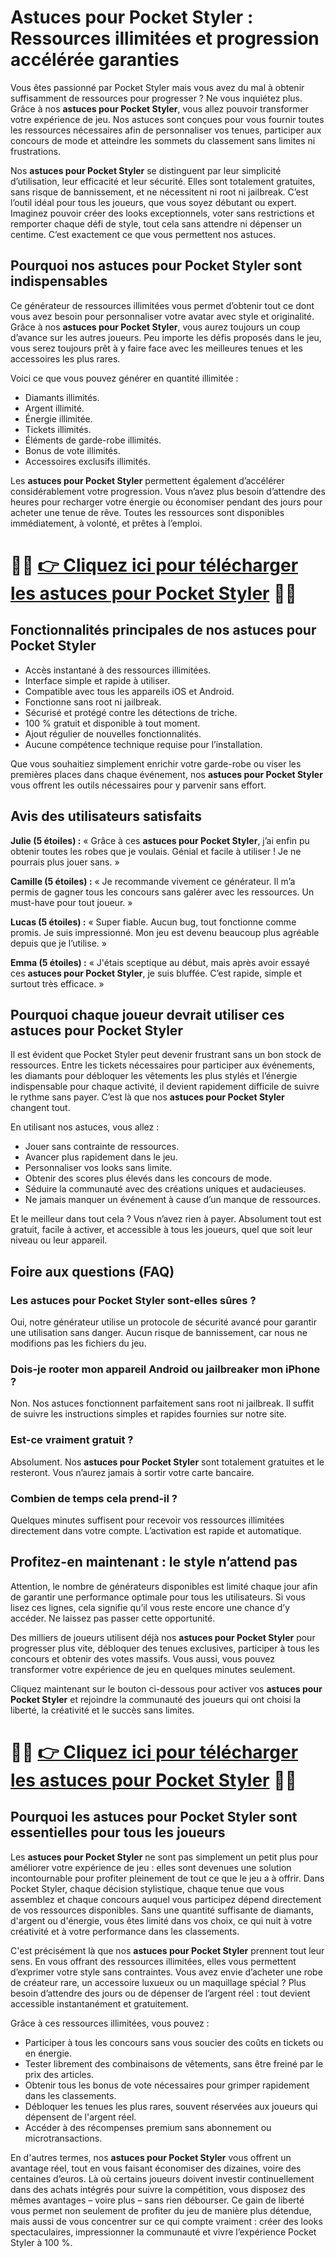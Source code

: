 <h1>Astuces pour Pocket Styler : Ressources illimitées et progression accélérée garanties</h1>

<p>Vous êtes passionné par Pocket Styler mais vous avez du mal à obtenir suffisamment de ressources pour progresser ? Ne vous inquiétez plus. Grâce à nos <strong>astuces pour Pocket Styler</strong>, vous allez pouvoir transformer votre expérience de jeu. Nos astuces sont conçues pour vous fournir toutes les ressources nécessaires afin de personnaliser vos tenues, participer aux concours de mode et atteindre les sommets du classement sans limites ni frustrations.</p>

<p>Nos <strong>astuces pour Pocket Styler</strong> se distinguent par leur simplicité d’utilisation, leur efficacité et leur sécurité. Elles sont totalement gratuites, sans risque de bannissement, et ne nécessitent ni root ni jailbreak. C’est l’outil idéal pour tous les joueurs, que vous soyez débutant ou expert. Imaginez pouvoir créer des looks exceptionnels, voter sans restrictions et remporter chaque défi de style, tout cela sans attendre ni dépenser un centime. C’est exactement ce que vous permettent nos astuces.</p>

<h2>Pourquoi nos astuces pour Pocket Styler sont indispensables</h2>

<p>Ce générateur de ressources illimitées vous permet d’obtenir tout ce dont vous avez besoin pour personnaliser votre avatar avec style et originalité. Grâce à nos <strong>astuces pour Pocket Styler</strong>, vous aurez toujours un coup d’avance sur les autres joueurs. Peu importe les défis proposés dans le jeu, vous serez toujours prêt à y faire face avec les meilleures tenues et les accessoires les plus rares.</p>

<p>Voici ce que vous pouvez générer en quantité illimitée :</p>

<ul>
  <li>Diamants illimités.</li>
  <li>Argent illimité.</li>
  <li>Énergie illimitée.</li>
  <li>Tickets illimités.</li>
  <li>Éléments de garde-robe illimités.</li>
  <li>Bonus de vote illimités.</li>
  <li>Accessoires exclusifs illimités.</li>
</ul>

<p>Les <strong>astuces pour Pocket Styler</strong> permettent également d’accélérer considérablement votre progression. Vous n’avez plus besoin d’attendre des heures pour recharger votre énergie ou économiser pendant des jours pour acheter une tenue de rêve. Toutes les ressources sont disponibles immédiatement, à volonté, et prêtes à l’emploi.</p>

# 🔴🔴 **[👉 Cliquez ici pour télécharger les astuces pour Pocket Styler](https://tinyurl.com/QuestPx)** 🔴🔴

<h2>Fonctionnalités principales de nos astuces pour Pocket Styler</h2>

<ul>
  <li>Accès instantané à des ressources illimitées.</li>
  <li>Interface simple et rapide à utiliser.</li>
  <li>Compatible avec tous les appareils iOS et Android.</li>
  <li>Fonctionne sans root ni jailbreak.</li>
  <li>Sécurisé et protégé contre les détections de triche.</li>
  <li>100 % gratuit et disponible à tout moment.</li>
  <li>Ajout régulier de nouvelles fonctionnalités.</li>
  <li>Aucune compétence technique requise pour l’installation.</li>
</ul>

<p>Que vous souhaitiez simplement enrichir votre garde-robe ou viser les premières places dans chaque événement, nos <strong>astuces pour Pocket Styler</strong> vous offrent les outils nécessaires pour y parvenir sans effort.</p>

<h2>Avis des utilisateurs satisfaits</h2>

<p><strong>Julie (5 étoiles) :</strong> « Grâce à ces <strong>astuces pour Pocket Styler</strong>, j’ai enfin pu obtenir toutes les robes que je voulais. Génial et facile à utiliser ! Je ne pourrais plus jouer sans. »</p>
<p><strong>Camille (5 étoiles) :</strong> « Je recommande vivement ce générateur. Il m’a permis de gagner tous les concours sans galérer avec les ressources. Un must-have pour tout joueur. »</p>
<p><strong>Lucas (5 étoiles) :</strong> « Super fiable. Aucun bug, tout fonctionne comme promis. Je suis impressionné. Mon jeu est devenu beaucoup plus agréable depuis que je l’utilise. »</p>
<p><strong>Emma (5 étoiles) :</strong> « J'étais sceptique au début, mais après avoir essayé ces <strong>astuces pour Pocket Styler</strong>, je suis bluffée. C’est rapide, simple et surtout très efficace. »</p>

<h2>Pourquoi chaque joueur devrait utiliser ces astuces pour Pocket Styler</h2>

<p>Il est évident que Pocket Styler peut devenir frustrant sans un bon stock de ressources. Entre les tickets nécessaires pour participer aux événements, les diamants pour débloquer les vêtements les plus stylés et l’énergie indispensable pour chaque activité, il devient rapidement difficile de suivre le rythme sans payer. C’est là que nos <strong>astuces pour Pocket Styler</strong> changent tout.</p>

<p>En utilisant nos astuces, vous allez :</p>

<ul>
  <li>Jouer sans contrainte de ressources.</li>
  <li>Avancer plus rapidement dans le jeu.</li>
  <li>Personnaliser vos looks sans limite.</li>
  <li>Obtenir des scores plus élevés dans les concours de mode.</li>
  <li>Séduire la communauté avec des créations uniques et audacieuses.</li>
  <li>Ne jamais manquer un événement à cause d’un manque de ressources.</li>
</ul>

<p>Et le meilleur dans tout cela ? Vous n’avez rien à payer. Absolument tout est gratuit, facile à activer, et accessible à tous les joueurs, quel que soit leur niveau ou leur appareil.</p>

<h2>Foire aux questions (FAQ)</h2>

<h3>Les astuces pour Pocket Styler sont-elles sûres ?</h3>
<p>Oui, notre générateur utilise un protocole de sécurité avancé pour garantir une utilisation sans danger. Aucun risque de bannissement, car nous ne modifions pas les fichiers du jeu.</p>

<h3>Dois-je rooter mon appareil Android ou jailbreaker mon iPhone ?</h3>
<p>Non. Nos astuces fonctionnent parfaitement sans root ni jailbreak. Il suffit de suivre les instructions simples et rapides fournies sur notre site.</p>

<h3>Est-ce vraiment gratuit ?</h3>
<p>Absolument. Nos <strong>astuces pour Pocket Styler</strong> sont totalement gratuites et le resteront. Vous n’aurez jamais à sortir votre carte bancaire.</p>

<h3>Combien de temps cela prend-il ?</h3>
<p>Quelques minutes suffisent pour recevoir vos ressources illimitées directement dans votre compte. L’activation est rapide et automatique.</p>

<h2>Profitez-en maintenant : le style n’attend pas</h2>

<p>Attention, le nombre de générateurs disponibles est limité chaque jour afin de garantir une performance optimale pour tous les utilisateurs. Si vous lisez ces lignes, cela signifie qu’il vous reste encore une chance d’y accéder. Ne laissez pas passer cette opportunité.</p>

<p>Des milliers de joueurs utilisent déjà nos <strong>astuces pour Pocket Styler</strong> pour progresser plus vite, débloquer des tenues exclusives, participer à tous les concours et obtenir des votes massifs. Vous aussi, vous pouvez transformer votre expérience de jeu en quelques minutes seulement.</p>

<p>Cliquez maintenant sur le bouton ci-dessous pour activer vos <strong>astuces pour Pocket Styler</strong> et rejoindre la communauté des joueurs qui ont choisi la liberté, la créativité et le succès sans limites.</p>

# 🔴🔴 **[👉 Cliquez ici pour télécharger les astuces pour Pocket Styler](https://tinyurl.com/QuestPx)** 🔴🔴

<h2>Pourquoi les astuces pour Pocket Styler sont essentielles pour tous les joueurs</h2>

<p>Les <strong>astuces pour Pocket Styler</strong> ne sont pas simplement un petit plus pour améliorer votre expérience de jeu : elles sont devenues une solution incontournable pour profiter pleinement de tout ce que le jeu a à offrir. Dans Pocket Styler, chaque décision stylistique, chaque tenue que vous assemblez et chaque concours auquel vous participez dépend directement de vos ressources disponibles. Sans une quantité suffisante de diamants, d'argent ou d'énergie, vous êtes limité dans vos choix, ce qui nuit à votre créativité et à votre performance dans les classements.</p>

<p>C'est précisément là que nos <strong>astuces pour Pocket Styler</strong> prennent tout leur sens. En vous offrant des ressources illimitées, elles vous permettent d’exprimer votre style sans contraintes. Vous avez envie d’acheter une robe de créateur rare, un accessoire luxueux ou un maquillage spécial ? Plus besoin d’attendre des jours ou de dépenser de l’argent réel : tout devient accessible instantanément et gratuitement.</p>

<p>Grâce à ces ressources illimitées, vous pouvez :</p>

<ul>
  <li>Participer à tous les concours sans vous soucier des coûts en tickets ou en énergie.</li>
  <li>Tester librement des combinaisons de vêtements, sans être freiné par le prix des articles.</li>
  <li>Obtenir tous les bonus de vote nécessaires pour grimper rapidement dans les classements.</li>
  <li>Débloquer les tenues les plus rares, souvent réservées aux joueurs qui dépensent de l'argent réel.</li>
  <li>Accéder à des récompenses premium sans abonnement ou microtransactions.</li>
</ul>

<p>En d'autres termes, nos <strong>astuces pour Pocket Styler</strong> vous offrent un avantage réel, tout en vous faisant économiser des dizaines, voire des centaines d’euros. Là où certains joueurs doivent investir continuellement dans des achats intégrés pour suivre la compétition, vous disposez des mêmes avantages – voire plus – sans rien débourser. Ce gain de liberté vous permet non seulement de profiter du jeu de manière plus détendue, mais aussi de vous concentrer sur ce qui compte vraiment : créer des looks spectaculaires, impressionner la communauté et vivre l’expérience Pocket Styler à 100 %.</p>
